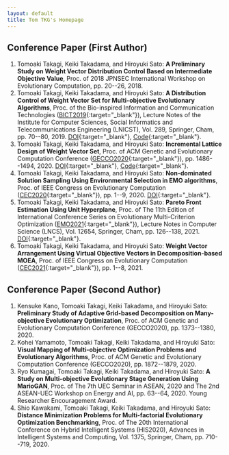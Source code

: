 ```yaml
---
layout: default
title: Tom TKG's Homepage
---
```


## Conference Paper (First Author)
1. Tomoaki Takagi, Keiki Takadama, and Hiroyuki Sato: **A Preliminary Study on Weight Vector Distribution Control Based on Intermediate Objective Value**,  Proc. of 2018 JPNSEC International Workshop on Evolutionary Computation, pp. 20--26, 2018.
1. Tomoaki Takagi, Keiki Takadama, and Hiroyuki Sato: **A Distribution Control of Weight Vector Set for Multi-objective Evolutionary Algorithms**,  Proc. of the Bio-inspired Information and Communication Technologies ([BICT2019](https://bionetics2019.eai-conferences.org){:target="_blank"}), Lecture Notes of the Institute for Computer Sciences, Social Informatics and Telecommunications Engineering (LNICST), Vol. 289, Springer, Cham, pp. 70--80, 2019. [DOI](https://doi.org/10.1007/978-3-030-24202-2_6){:target="_blank"}, [Code](https://github.com/tomtkg/MOEA-D-DCWVS){:target="_blank"}.
1. Tomoaki Takagi, Keiki Takadama, and Hiroyuki Sato: **Incremental Lattice Design of Weight Vector Set**,  Proc. of ACM Genetic and Evolutionary Computation Conference ([GECCO2020](https://gecco-2020.sigevo.org){:target="_blank"}), pp. 1486--1494, 2020. [DOI](https://doi.org/10.1145/3377929.3398082){:target="_blank"}, [Code](https://github.com/tomtkg/ILD){:target="_blank"}.
1. Tomoaki Takagi, Keiki Takadama, and Hiroyuki Sato: **Non-dominated Solution Sampling Using Environmental Selection in EMO algorithms**, Proc. of IEEE Congress on Evolutionary Computation ([CEC2020](https://wcci2020.org){:target="_blank"}), pp. 1--9, 2020. [DOI](https://doi.org/10.1109/CEC48606.2020.9185529){:target="_blank"}.
1. Tomoaki Takagi, Keiki Takadama, and Hiroyuki Sato: **Pareto Front Estimation Using Unit Hyperplane**, Proc. of The 11th Edition of International Conference Series on Evolutionary Multi-Criterion Optimization ([EMO2021](https://emo2021.org){:target="_blank"}), Lecture Notes in Computer Science (LNCS), Vol. 12654, Springer, Cham, pp. 126--138, 2021. [DOI](https://doi.org/10.1007/978-3-030-72062-9_11){:target="_blank"}.
1. Tomoaki Takagi, Keiki Takadama, and Hiroyuki Sato: **Weight Vector Arrangement Using Virtual Objective Vectors in Decomposition-based MOEA**, Proc. of IEEE Congress on Evolutionary Computation ([CEC2021](https://cec2021.mini.pw.edu.pl/){:target="_blank"}), pp. 1--8, 2021.

## Conference Paper (Second Author)
1. Kensuke Kano, Tomoaki Takagi, Keiki Takadama, and Hiroyuki Sato: **Preliminary Study of Adaptive Grid-based Decomposition on Many-objective Evolutionary Optimization**, Proc. of ACM Genetic and Evolutionary Computation Conference (GECCO2020), pp. 1373--1380, 2020.
1. Kohei Yamamoto, Tomoaki Takagi, Keiki Takadama, and Hiroyuki Sato: **Visual Mapping of Multi-objective Optimization Problems and Evolutionary Algorithms**, Proc. of ACM Genetic and Evolutionary Computation Conference (GECCO2020), pp. 1872--1879, 2020.
1. Ryo Kumagai, Tomoaki Takagi, Keiki Takadama, and Hiroyuki Sato: **A Study on Multi-objective Evolutionary Stage Generation Using MarioGAN**, Proc. of The 7th UEC Seminar in ASEAN, 2020 and The 2nd ASEAN-UEC Workshop on Energy and AI, pp. 63--64, 2020. Young Researcher Encouragement Award.
1. Shio Kawakami, Tomoaki Takagi, Keiki Takadama, and Hiroyuki Sato: **Distance Minimization Problems for Multi-factorial Evolutionary Optimization Benchmarking**, Proc. of The 20th International Conference on Hybrid Intelligent Systems (HIS2020), Advances in Intelligent Systems and Computing, Vol. 1375, Springer, Cham, pp. 710--719, 2020.
